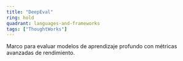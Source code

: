 ```yaml
---
title: "DeepEval"
ring: hold
quadrant: languages-and-frameworks
tags: ["ThoughtWorks"]
---
```


Marco para evaluar modelos de aprendizaje profundo con métricas avanzadas de rendimiento.

